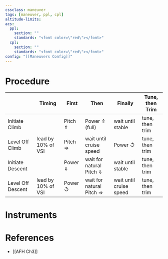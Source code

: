 ```yaml
---
cssclass: maneuver
tags: [maneuver, ppl, cpl]
altitude-limits: 
acs:
  ppl: 
    section: ""
    standards: "<font color=\"red\"></font>"
  cpl: 
    section: ""
    standards: "<font color=\"red\"></font>"
config: "[[Maneuvers Config]]"
---
```


# Procedure

| | Timing | First | Then | Finally | Tune, then Trim |  
| -- | -- | -- | --| -- | -- |  
| Initiate Climb | | Pitch &#x21D1; | Power &#x21D1; (full) | wait until stable | tune, then trim |  
| Level Off Climb | lead by 10% of VSI | Pitch &#x21D2; | wait until cruise speed | Power &#x21BA; | tune, then trim |  
| Initiate Descent | | Power &#x21D3; | wait for natural Pitch &#x21D3; | wait until stable | tune, then trim |  
| Level Off Descent | lead by 10% of VSI | Power &#x21BA; | wait for natural Pitch &#x21D2; | wait until cruise speed | tune, then trim |


# Instruments


# References
- [[AFH Ch3]]

